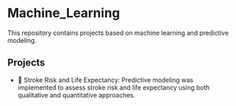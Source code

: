 # Machine_Learning 
This repository contains projects based on machine learning and predictive modeling.

## Projects
* 🏥 Stroke Risk and Life Expectancy: Predictive modeling was implemented to assess stroke risk and life expectancy using both qualitative and quantitative approaches.

